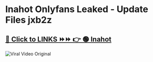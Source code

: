 
 # Inahot Onlyfans Leaked - Update Files jxb2z

## <h2><a href="https://clipsfans.com/Inahot&ref=git">🔗 Click to LINKS ⏩⏩ 👉 🟢 Inahot </a></h2>

<a href="https://clipsfans.com/Inahot&ref=git" rel="nofollow" data-target="animated-image.originalLink"><img src="https://i.ibb.co.com/xMMVF88/686577567.gif" alt="Viral Video Original" style="max-width: 100%; display: inline-block;" data-target="animated-image.originalImage"></a>

